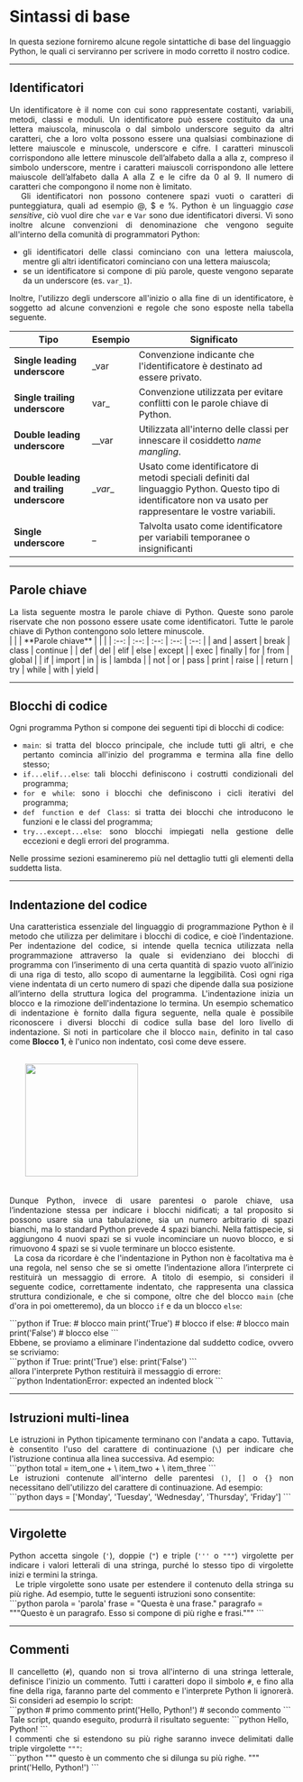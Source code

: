 # Sintassi di base

In questa sezione forniremo alcune regole sintattiche di base del linguaggio Python, le quali ci serviranno per scrivere in modo corretto il nostro codice.

---
## Identificatori

<div style="text-align: justify;">
Un identificatore è il nome con cui sono rappresentate costanti, variabili, metodi, classi e moduli. Un identificatore può essere costituito da una lettera maiuscola, minuscola o dal simbolo underscore seguito da altri caratteri, che a loro volta possono essere una qualsiasi combinazione di lettere maiuscole e minuscole, underscore e cifre. I caratteri minuscoli corrispondono alle lettere minuscole dell’alfabeto dalla a alla z, compreso il simbolo underscore, mentre i caratteri maiuscoli corrispondono alle lettere maiuscole dell’alfabeto dalla A alla Z e le cifre da 0 al 9. Il numero di caratteri che compongono il nome non è limitato.<br>
&nbsp Gli identificatori non possono contenere spazi vuoti o caratteri di punteggiatura, quali ad esempio @, $ e %. Python è un linguaggio <i>case sensitive</i>, ciò vuol dire che <code>var</code> e <code>Var</code> sono due identificatori diversi. Vi sono inoltre alcune convenzioni di denominazione che vengono seguite all'interno della comunità di programmatori Python:
<ul>
<li>gli identificatori delle classi cominciano con una lettera maiuscola, mentre gli altri identificatori cominciano con una lettera maiuscola;</li>
<li>se un identificatore si compone di più parole, queste vengono separate da un underscore (es. <code>var_1</code>).</li>
</ul>
Inoltre, l'utilizzo degli underscore all'inizio o alla fine di un identificatore, è soggetto ad alcune convenzioni e regole che sono esposte nella tabella seguente.<br>
</div>

| **Tipo** | **Esempio** | **Significato** |
| -- | -- | -- |
| **Single leading underscore** | _var | Convenzione indicante che l'identificatore è destinato ad essere privato.|
| **Single trailing underscore** | var_ | Convenzione utilizzata per evitare conflitti con le parole chiave di Python. |
| **Double leading underscore** | __var | Utilizzata all'interno delle classi per innescare il cosiddetto <i>name mangling</i>. |
| **Double leading and trailing underscore** | \__var__ | Usato come identificatore di metodi speciali definiti dal linguaggio Python. Questo tipo di identificatore non va usato per rappresentare le vostre variabili. |
| **Single underscore** | _ | Talvolta usato come identificatore per variabili temporanee o insignificanti |

---
## Parole chiave

<div style="text-align: justify;">
La lista seguente mostra le parole chiave di Python. Queste sono parole riservate che non possono essere usate come identificatori. Tutte le parole chiave di Python contengono solo lettere minuscole.<br>
</div>
| | | **Parole chiave** | | |
| :--: | :--: | :--: | :--: | :--: |
| and | assert | break | class | continue |
| def | del | elif | else | except |
| exec | finally | for | from | global |
| if | import | in | is | lambda |
| not | or | pass | print | raise |
| return | try | while | with | yield |

---
## Blocchi di codice

<div style="text-align: justify;">
Ogni programma Python si compone dei seguenti tipi di blocchi di codice:
<ul>
    <li>
    <code>main</code>: si tratta del blocco principale, che include tutti gli altri, e che pertanto comincia all'inizio del programma e termina alla fine dello stesso;
    </li>
    <li>
    <code>if...elif...else</code>: tali blocchi definiscono i costrutti condizionali del programma;
    </li>
    <li>
    <code>for</code> e <code>while</code>: sono i blocchi che definiscono i cicli iterativi del programma;
    </li>
    <li>
    <code>def function</code> e <code>def Class</code>: si tratta dei blocchi che introducono le funzioni e le classi del programma;
    </li>
    <li>
    <code>try...except...else</code>: sono blocchi impiegati nella gestione delle eccezioni e degli errori del programma.
    </li>
</ul>
Nelle prossime sezioni esamineremo più nel dettaglio tutti gli elementi della suddetta lista.
</div>


---
## Indentazione del codice

<div style="text-align: justify;">
Una caratteristica essenziale del linguaggio di programmazione Python è il metodo che utilizza per delimitare i blocchi di codice, e cioè l’indentazione. Per indentazione del codice, si intende quella tecnica utilizzata nella programmazione attraverso la quale si evidenziano dei blocchi di programma con l’inserimento di una certa quantità di spazio vuoto all’inizio di una riga di testo, allo scopo di aumentarne la leggibilità. Così ogni riga viene indentata di un certo numero di spazi che dipende dalla sua posizione all’interno della struttura logica del programma. L'indentazione inizia un blocco e la rimozione dell'indentazione lo termina. Un esempio schematico di indentazione è fornito dalla figura seguente, nella quale è possibile riconoscere i diversi blocchi di codice sulla base del loro livello di indentazione. Si noti in particolare che il blocco <code>main</code>, definito in tal caso come <strong>Blocco 1</strong>, è l'unico non indentato, così come deve essere. <br><br>

&nbsp;&nbsp;&nbsp;&nbsp;&nbsp;&nbsp;&nbsp;<img src="../img/blocchi.svg" style="width: 200px;"><br><br>

Dunque Python, invece di usare parentesi o parole chiave, usa l’indentazione stessa per indicare i blocchi nidificati; a tal proposito si possono usare sia una tabulazione, sia un numero arbitrario di spazi bianchi, ma lo standard Python prevede 4 spazi bianchi. Nella fattispecie, si aggiungono 4 nuovi spazi se si vuole incominciare un nuovo blocco, e si rimuovono 4 spazi se si vuole terminare un blocco esistente.<br>
&nbsp; La cosa da ricordare è che l'indentazione in Python non è facoltativa ma è una regola, nel senso che se si omette l’indentazione  allora l’interprete ci restituirà un messaggio di errore. A titolo di esempio, si consideri il seguente codice, correttamente indentato, che rappresenta una classica struttura condizionale, e che si compone, oltre che del blocco <code>main</code> (che d'ora in poi ometteremo), da un blocco <code>if</code> e da un blocco <code>else</code>:
</div>
```python
if True:            # blocco main
    print('True')   # blocco if
else:               # blocco main
    print('False')  # blocco else
```
<div style="text-align: justify;">
Ebbene, se proviamo a eliminare l'indentazione dal suddetto codice, ovvero se scriviamo:
</div>
```python
if True:
print('True')
else:
print('False')
```
<div style="text-align: justify;">
allora l'interprete Python restituirà il messaggio di errore: 
</div>
```python
IndentationError: expected an indented block
```

---
## Istruzioni multi-linea

<div style="text-align: justify;">
Le istruzioni in Python tipicamente terminano con l'andata a capo. Tuttavia, è consentito l'uso del carattere di continuazione (<code>\</code>) per indicare che l'istruzione continua alla linea successiva. Ad esempio:
</div>
```python
total = item_one + \
        item_two + \
        item_three
```
<div style="text-align: justify;">
Le istruzioni contenute all'interno delle parentesi <code>()</code>, <code>[]</code> o <code>{}</code> non necessitano dell'utilizzo del carattere di continuazione. Ad esempio:
</div>
```python
days = ['Monday', 'Tuesday', 'Wednesday',
        'Thursday', 'Friday']
```

---
## Virgolette

<div style="text-align: justify;">
Python accetta singole (<code>'</code>), doppie (<code>"</code>) e triple (<code>'''</code> o <code>"""</code>) virgolette per indicare i valori letterali di una stringa, purché lo stesso tipo di virgolette inizi e termini la stringa.<br>
&nbsp; Le triple virgolette sono usate per estendere il contenuto della stringa su più righe. Ad esempio, tutte le seguenti istruzioni sono consentite:
</div>
```python
parola = 'parola'
frase = "Questa è una frase."
paragrafo = """Questo è un paragrafo. Esso si
               compone di più righe e frasi."""
```

---
## Commenti

<div style="text-align: justify;">
Il cancelletto (<code>#</code>), quando non si trova all'interno di una stringa letterale, definisce l'inizio un commento. Tutti i caratteri dopo il simbolo <code>#</code>, e fino alla fine della riga, faranno parte del commento e l'interprete Python li ignorerà. Si consideri ad esempio lo script:
</div>
```python
# primo commento
print('Hello, Python!') # secondo commento
```
Tale script, quando eseguito, produrrà il risultato seguente:
```python
Hello, Python!
```

<div style="text-align: justify;">
I commenti che si estendono su più righe saranno invece delimitati dalle triple virgolette <code>"""</code>:
</div>
```python
"""
questo è un commento che si dilunga
su più righe.
"""
print('Hello, Python!')
```




<link rel="stylesheet" href="https://maxcdn.bootstrapcdn.com/bootstrap/4.0.0/css/bootstrap.min.css" integrity="sha384-Gn5384xqQ1aoWXA+058RXPxPg6fy4IWvTNh0E263XmFcJlSAwiGgFAW/dAiS6JXm" crossorigin="anonymous">

<script src="https://code.jquery.com/jquery-3.2.1.slim.min.js" integrity="sha384-KJ3o2DKtIkvYIK3UENzmM7KCkRr/rE9/Qpg6aAZGJwFDMVNA/GpGFF93hXpG5KkN" crossorigin="anonymous"></script>
<script src="https://cdnjs.cloudflare.com/ajax/libs/popper.js/1.12.9/umd/popper.min.js" integrity="sha384-ApNbgh9B+Y1QKtv3Rn7W3mgPxhU9K/ScQsAP7hUibX39j7fakFPskvXusvfa0b4Q" crossorigin="anonymous"></script>
<script src="https://maxcdn.bootstrapcdn.com/bootstrap/4.0.0/js/bootstrap.min.js" integrity="sha384-JZR6Spejh4U02d8jOt6vLEHfe/JQGiRRSQQxSfFWpi1MquVdAyjUar5+76PVCmYl" crossorigin="anonymous"></script>

